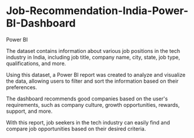 # Job-Recommendation-India-Power-BI-Dashboard
Power BI


The dataset contains information about various job positions in the tech industry in India, including job title, company name, city, state, job type, qualifications, and more.

Using this dataset, a Power BI report was created to analyze and visualize the data, allowing users to filter and sort the information based on their preferences. 

The dashboard recommends good companies based on the user's requirements, such as company culture, growth opportunities, rewards, support, and more.

With this report, job seekers in the tech industry can easily find and compare job opportunities based on their desired criteria. 
